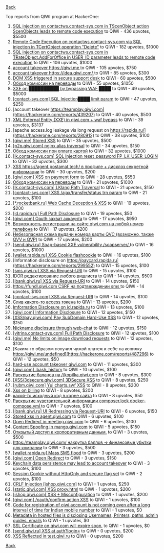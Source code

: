 [Back](../README.md)

Top reports from QIWI program at HackerOne:

1. [SQL injection on contactws.contact-sys.com in TScenObject action ScenObjects leads to remote code execution](https://hackerone.com/reports/816254) to QIWI - 436 upvotes, $5500
2. [Remote Code Execution on contactws.contact-sys.com via SQL injection in TCertObject operation "Delete"](https://hackerone.com/reports/816086) to QIWI - 182 upvotes, $1000
3. [SQL injection on contactws.contact-sys.com in TRateObject.AddForOffice in USER_ID parameter leads to remote code execution](https://hackerone.com/reports/816560) to QIWI - 106 upvotes, $1000
4. [account takeover https://qiwi.me ](https://hackerone.com/reports/685304) to QIWI - 105 upvotes, $750
5. [account takeover https://idea.qiwi.com/ ](https://hackerone.com/reports/464426) to QIWI - 85 upvotes, $300
6. [DOM XSS triggered in secure support desk](https://hackerone.com/reports/512065) to QIWI - 60 upvotes, $500
7. [Обход комиссии на переводы](https://hackerone.com/reports/604560) to QIWI - 55 upvotes, $1050
8. [XXE on ██████████ by bypassing WAF ████](https://hackerone.com/reports/433996) to QIWI - 49 upvotes, $5000
9. [[contact-sys.com] SQL Injection████ limit param](https://hackerone.com/reports/164945) to QIWI - 47 upvotes, $250
10. [account takeover https://teamplay.qiwi.com](https://hackerone.com/reports/439207) to QIWI - 40 upvotes, $500
11. [XML External Entity (XXE) in qiwi.com + waf bypass](https://hackerone.com/reports/99279) to QIWI - 39 upvotes, $3137
12. [apache access.log leakage via long request on https://rapida.ru/](https://hackerone.com/reports/280912) to QIWI - 38 upvotes, $100
13. [[qiwi.me] Stored XSS](https://hackerone.com/reports/736236) to QIWI - 35 upvotes, $500
14. [[p2p.qiwi.com] nginx alias traversal](https://hackerone.com/reports/455858) to QIWI - 34 upvotes, $150
15. [Обход комиссии при оплате картой](https://hackerone.com/reports/654851) to QIWI - 32 upvotes, $1000
16. [[lk.contact-sys.com] SQL Injection reset_password FP_LK_USER_LOGIN](https://hackerone.com/reports/164684) to QIWI - 32 upvotes, $300
17. [XSS https://agent.postamat.tech/ в профиле + дисклоз секретной информации](https://hackerone.com/reports/365093) to QIWI - 30 upvotes, $200
18. [[qiwi.com] XSS on payment form](https://hackerone.com/reports/263684) to QIWI - 28 upvotes, $550
19. [Обход комиссии на переводы](https://hackerone.com/reports/691766) to QIWI - 21 upvotes, $1000
20. [[lk.contact-sys.com] LKlang Path Traversal](https://hackerone.com/reports/164933) to QIWI - 21 upvotes, $150
21. [[contact-sys.com] XSS /ajax/transfer/status trn param](https://hackerone.com/reports/164704) to QIWI - 21 upvotes, $100
22. [[*.rocketbank.ru] Web Cache Deception & XSS](https://hackerone.com/reports/415168) to QIWI - 19 upvotes, $200
23. [[id.rapida.ru] Full Path Disclosure](https://hackerone.com/reports/165219) to QIWI - 19 upvotes, $50
24. [[qiwi.com] Oauth захват аккаунта](https://hackerone.com/reports/159507) to QIWI - 17 upvotes, $950
25. [Возможность регистрации на сайте qiwi.com на любой номер телефона](https://hackerone.com/reports/420163) to QIWI - 17 upvotes, $200
26. [Небезопасная схема выдачи номера карты QVC (возможно, также QVV и QVP)](https://hackerone.com/reports/87586) to QIWI - 17 upvotes, $200
27. [[send.qiwi.ru] Soap-based XXE vulnerability /soapserver/ ](https://hackerone.com/reports/36450) to QIWI - 16 upvotes, $1000
28. [[wallet.rapida.ru] XSS Cookie flashcookie](https://hackerone.com/reports/164662) to QIWI - 16 upvotes, $100
29. [Information disclosure on https://paycard.rapida.ru](https://hackerone.com/reports/299552) to QIWI - 15 upvotes, $100
30. [[sms.qiwi.ru] XSS via Request-URI](https://hackerone.com/reports/38345) to QIWI - 15 upvotes, $100
31. [IDOR редактирование любого вишлиста](https://hackerone.com/reports/736065) to QIWI - 14 upvotes, $500
32. [[ibank.qiwi.ru] XSS via Request-URI](https://hackerone.com/reports/164152) to QIWI - 14 upvotes, $150
33. [https://fundl.qiwi.com CSRF на подтверждении sms ](https://hackerone.com/reports/301718) to QIWI - 14 upvotes, $100
34. [[contact-sys.com] XSS via Request-URI](https://hackerone.com/reports/164656) to QIWI - 14 upvotes, $100
35. [Слив какого-то access токена](https://hackerone.com/reports/735971) to QIWI - 13 upvotes, $200
36. [Imformation Disclosure on id.rapida.ru](https://hackerone.com/reports/318571) to QIWI - 13 upvotes, $100
37. [[qiwi.com] Information Disclosure](https://hackerone.com/reports/164168) to QIWI - 12 upvotes, $150
38. [[XSS/pay.qiwi.com] Pay SubDomain Hard-Use XSS](https://hackerone.com/reports/198251) to QIWI - 12 upvotes, $150
39. [Nickname disclosure through web-chat](https://hackerone.com/reports/569350) to QIWI - 12 upvotes, $150
40. [[vitrina.contact-sys.com] Full Path Disclosure](https://hackerone.com/reports/178284) to QIWI - 12 upvotes, $100
41. [[qiwi.me] No limits on image download requests](https://hackerone.com/reports/227806) to QIWI - 12 upvotes, $100
42. [Каким-то образом получил чужой платеж к себе на копилку https://qiwi.me/undefined](https://hackerone.com/reports/487296) to QIWI - 12 upvotes, $50
43. [hard-use account takeover qiwi.com](https://hackerone.com/reports/691698) to QIWI - 11 upvotes, $300
44. [[qiwi.com] .bash_history](https://hackerone.com/reports/190195) to QIWI - 10 upvotes, $100
45. [Раскрытие баланса на //kopilka.qiwi.com](https://hackerone.com/reports/178049) to QIWI - 8 upvotes, $300
46. [[XSS/3dsecure.qiwi.com] 3DSecure XSS](https://hackerone.com/reports/198249) to QIWI - 8 upvotes, $250
47. [[rubm.qiwi.com] Yui charts.swf XSS](https://hackerone.com/reports/104488) to QIWI - 8 upvotes, $200
48. [Xss on billing](https://hackerone.com/reports/151034) to QIWI - 8 upvotes, $200
49. [какой-то исходный код в корне сайта](https://hackerone.com/reports/714024) to QIWI - 8 upvotes, $50
50. [Раскрытие чувствительной информации composer.lock  docker-compose.yml ](https://hackerone.com/reports/714186) to QIWI - 7 upvotes, $100
51. [[ibank.qiwi.ru] UI Redressing via Request-URI](https://hackerone.com/reports/164153) to QIWI - 6 upvotes, $150
52. [Stored xss in agent.qiwi.com](https://hackerone.com/reports/38012) to QIWI - 6 upvotes, $100
53. [Open Redirect in meeting.qiwi.com](https://hackerone.com/reports/100200) to QIWI - 6 upvotes, $100
54. [Content Spoofing in mango.qiwi.com](https://hackerone.com/reports/118066) to QIWI - 5 upvotes, $150
55. [Открытый доступ к корпоративным данным.](https://hackerone.com/reports/79393) to QIWI - 3 upvotes, $500
56. [https://teamplay.qiwi.com/ накрутка баллов =\> финансовые убытки для компании](https://hackerone.com/reports/441204) to QIWI - 3 upvotes, $500
57. [[wallet.rapida.ru] Mass SMS flood](https://hackerone.com/reports/209368) to QIWI - 3 upvotes, $200
58. [[qiwi.com] Open Redirect](https://hackerone.com/reports/38157) to QIWI - 3 upvotes, $150
59. [Keychain data persistence may lead to account takeover](https://hackerone.com/reports/761975) to QIWI - 3 upvotes, $100
60. [Session Cookie without HttpOnly and secure flag set](https://hackerone.com/reports/75357) to QIWI - 2 upvotes, $100
61. [CRLF Injection [ishop.qiwi.com]](https://hackerone.com/reports/36105) to QIWI - 1 upvotes, $250
62. [[static.qiwi.com] XSS proxy.html](https://hackerone.com/reports/35363) to QIWI - 1 upvotes, $200
63. [[ishop.qiwi.com] XSS + Misconfiguration](https://hackerone.com/reports/47536) to QIWI - 1 upvotes, $200
64. [[qiwi.com] /oauth/confirm.action XSS](https://hackerone.com/reports/36319) to QIWI - 1 upvotes, $100
65. [Code for registration of qiwi account is not coming even after a long interval of time for Indian mobile number](https://hackerone.com/reports/35532) to QIWI - 1 upvotes, $0
66. [Metadata in hosted files is disclosing Usernames, Printers, paths, admin guides. emails](https://hackerone.com/reports/36586) to QIWI - 1 upvotes, $0
67. [SSL Certificate on qiwi.com will expire soon.](https://hackerone.com/reports/134145) to QIWI - 1 upvotes, $0
68. [[send.qiwi.ru] XSS at auth?login=](https://hackerone.com/reports/35413) to QIWI - 0 upvotes, $200
69. [XSS Reflected in test.qiwi.ru](https://hackerone.com/reports/98281) to QIWI - 0 upvotes, $200


[Back](../README.md)